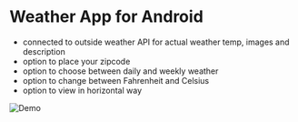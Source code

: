 # Weather App for Android
- connected to outside weather API for actual weather temp, images and description
- option to place your zipcode
- option to choose between daily and weekly weather
- option to change between Fahrenheit and Celsius
- option to view in horizontal way

![Demo]()
